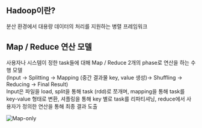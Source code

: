 ## Hadoop이란?
분산 환경에서 대용량 데이터의 처리를 지원하는 병렬 프레임워크


## Map / Reduce 연산 모델
사용자나 시스템이 정한 task들에 대해 Map / Reduce 2개의 phase로 연산을 하는 수행 모델     
(Input -> Splitting -> Mapping (중간 결과물 key, value 생성)-> Shuffling -> Reducing -> Final Result)    
Input은 파일을 load, split을 통해 task (rdd)로 쪼개며, mapping을 통해 task를 key-value 형태로 변환, 셔플링을 통해 key 별로 task를 리파티셔닝, reduce에서 사용자가 정의한 연산을 통해 최종 결과 도출     

![Map-only](https://user-images.githubusercontent.com/13589283/150996036-c6c2b5e8-8eee-42fc-91e6-51996713a5ef.png)


